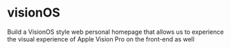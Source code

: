 # visionOS
Build a VisionOS style web personal homepage that allows us to experience the visual experience of Apple Vision Pro on the front-end as well
